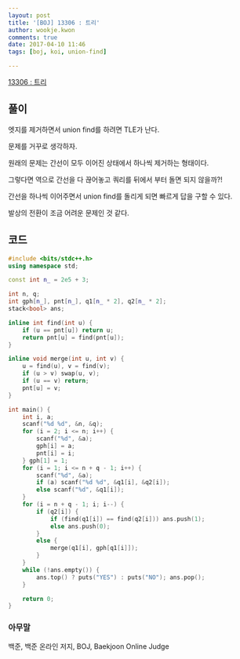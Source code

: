 ```yaml
---
layout: post
title: '[BOJ] 13306 : 트리'
author: wookje.kwon
comments: true
date: 2017-04-10 11:46
tags: [boj, koi, union-find]

---
```


[13306 : 트리](https://www.acmicpc.net/problem/13306)

## 풀이

엣지를 제거하면서 union find를 하려면 TLE가 난다.

문제를 거꾸로 생각하자.

원래의 문제는 간선이 모두 이어진 상태에서 하나씩 제거하는 형태이다.

그렇다면 역으로 간선을 다 끊어놓고 쿼리를 뒤에서 부터 돌면 되지 않을까?!

간선을 하나씩 이어주면서 union find를 돌리게 되면 빠르게 답을 구할 수 있다.

발상의 전환이 조금 어려운 문제인 것 같다.

## 코드

```cpp
#include <bits/stdc++.h>
using namespace std;

const int n_ = 2e5 + 3;

int n, q;
int gph[n_], pnt[n_], q1[n_ * 2], q2[n_ * 2];
stack<bool> ans;

inline int find(int u) {
	if (u == pnt[u]) return u;
	return pnt[u] = find(pnt[u]);
}

inline void merge(int u, int v) {
	u = find(u), v = find(v);
	if (u > v) swap(u, v);
	if (u == v) return;
	pnt[u] = v;
}

int main() {
	int i, a;
	scanf("%d %d", &n, &q);
	for (i = 2; i <= n; i++) {
		scanf("%d", &a);
		gph[i] = a;
		pnt[i] = i;
	} gph[1] = 1;
	for (i = 1; i <= n + q - 1; i++) {
		scanf("%d", &a);
		if (a) scanf("%d %d", &q1[i], &q2[i]);
		else scanf("%d", &q1[i]);
	}
	for (i = n + q - 1; i; i--) {
		if (q2[i]) {
			if (find(q1[i]) == find(q2[i])) ans.push(1);
			else ans.push(0);
		}
		else {
			merge(q1[i], gph[q1[i]]);
		}
	}
	while (!ans.empty()) {
		ans.top() ? puts("YES") : puts("NO"); ans.pop();
	}

	return 0;
}
```

### 아무말  
백준, 백준 온라인 저지, BOJ, Baekjoon Online Judge
